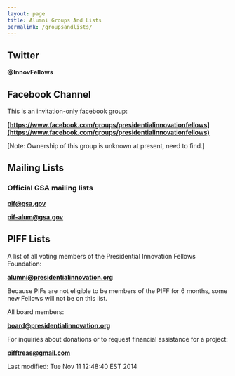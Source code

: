 ```yaml
---
layout: page
title: Alumni Groups And Lists
permalink: /groupsandlists/
---
```


## Twitter

**@InnovFellows**

## Facebook Channel

This is an invitation-only facebook group:

**[https://www.facebook.com/groups/presidentialinnovationfellows](https://www.facebook.com/groups/presidentialinnovationfellows)**

[Note: Ownership of this group is unknown at present, need to find.]

## Mailing Lists

### Official GSA mailing lists

**<pif@gsa.gov>**

**<pif-alum@gsa.gov>**
		 
## PIFF Lists

A list of all voting members of the Presidential Innovation Fellows Foundation:

**<alumni@presidentialinnovation.org>**

Because PIFs are not eligible to be members of the PIFF for 6 months, some new Fellows will not be on this list.

All board members:

**<board@presidentialinnovation.org>**

For inquiries about donations or to request financial assistance for a project:

**<pifftreas@gmail.com>**






<!-- hhmts start -->Last modified: Tue Nov 11 12:48:40 EST 2014 <!-- hhmts end -->
